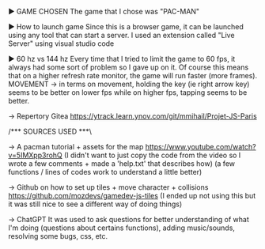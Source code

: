 ► GAME CHOSEN
The game that I chose was "PAC-MAN"

► How to launch game
Since this is a browser game, it can be launched using any tool that can start a server. I used an extension called "Live Server" 
using visual studio code

► 60 hz vs 144 hz
Every time that I tried to limit the game to 60 fps, it always had some sort of problem so I gave up on it. Of course this means that
on a higher refresh rate monitor, the game will run faster (more frames). 
MOVEMENT → in terms on movement, holding the key (ie right arrow key) seems to be better on lower fps while on higher fps, tapping
seems to be better.

→ Repertory Gitea
https://ytrack.learn.ynov.com/git/mmihail/Projet-JS-Paris

/*** SOURCES USED ***\

→ A pacman tutorial + assets for the map
https://www.youtube.com/watch?v=5IMXpp3rohQ
(I didn't want to just copy the code from the video so I wrote a few comments + made a 'help.txt' that describes how)
(a few functions / lines of codes work to understand a little better)

→ Github on how to set up tiles + move character + collisions
https://github.com/mozdevs/gamedev-js-tiles
(I ended up not using this but it was still nice to see a different way of doing things)

→ ChatGPT
It was used to ask questions for better understanding of what I'm doing (questions about certains functions), adding music/sounds, 
resolving some bugs, css, etc. 

